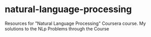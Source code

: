 # natural-language-processing
Resources for "Natural Language Processing" Coursera course.
My solutions to the NLp Problems through the Course
